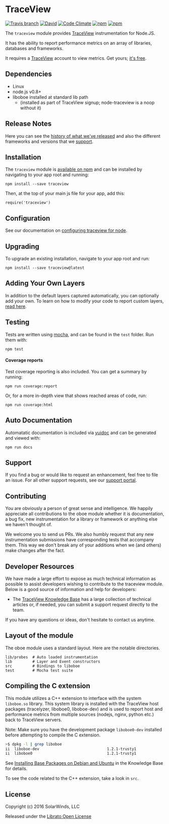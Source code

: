 # TraceView

[![Travis branch](https://img.shields.io/travis/tracelytics/node-traceview/master.svg?maxAge=2592000&style=flat-square)](https://travis-ci.org/tracelytics/node-traceview/)
[![David](https://img.shields.io/david/tracelytics/node-traceview.svg?maxAge=2592000&style=flat-square)](https://david-dm.org/tracelytics/node-traceview)
[![Code Climate](https://img.shields.io/codeclimate/github/kabisaict/flow.svg?maxAge=2592000&style=flat-square)](https://codeclimate.com/github/tracelytics/node-traceview/)
[![npm](https://img.shields.io/npm/dm/traceview.svg?maxAge=2592000&style=flat-square)](https://www.npmjs.com/package/traceview)
[![npm](https://img.shields.io/npm/v/traceview.svg?maxAge=2592000&style=flat-square)](https://www.npmjs.com/package/traceview)

The `traceview` module provides [TraceView](https://traceview.solarwinds.com/) instrumentation for Node.JS.

It has the ability to report performance metrics on an array of libraries,
databases and frameworks.

It requires a [TraceView](https://traceview.solarwinds.com/) account to
view metrics.  Get yours; [it's free](https://traceview.solarwinds.com/TraceView/Signup).

## Dependencies

- Linux
- node.js v0.8+
- liboboe installed at standard lib path
    - (installed as part of TraceView signup; node-traceview is a noop without it)

## Release Notes

Here you can see the [history of what we've released](http://docs.traceview.solarwinds.com/Instrumentation/traceview-nodejs-history.html) and also the different frameworks and versions that we [support](http://docs.traceview.solarwinds.com/Instrumentation/nodejs.html).

## Installation

The `traceview` module is [available on npm](http://npmjs.org/package/traceview) and can be installed by navigating to your app root and running:

```
npm install --save traceview
```

Then, at the top of your main js file for your app, add this:

```
require('traceview')
```

## Configuration

See our documentation on [configuring traceview for node](http://docs.traceview.solarwinds.com/Instrumentation/nodejs.html#configuring-instrumentation).

## Upgrading

To upgrade an existing installation, navigate to your app root and run:

```
npm install --save traceview@latest
```

## Adding Your Own Layers

In addition to the default layers captured automatically, you can optionally add your own. To learn on how to modify your code to report custom layers, [read here](http://docs.traceview.solarwinds.com/Instrumentation/nodejs.html#customizing-instrumentation).

## Testing

Tests are written using [mocha](http://npmjs.org/package/mocha), and can be
found in the `test` folder. Run them with:

```
npm test
```

#### Coverage reports

Test coverage reporting is also included. You can get a summary by running:

```
npm run coverage:report
```

Or, for a more in-depth view that shows reached areas of code, run:

```
npm run coverage:html
```

## Auto Documentation

Automatatic documentation is included via [yuidoc](http://yui.github.io/yuidoc/)
and can be generated and viewed with:

```
npm run docs
```

## Support

If you find a bug or would like to request an enhancement, feel free to file
an issue. For all other support requests, see our [support portal](https://tracelytics.freshdesk.com/).

## Contributing

You are obviously a person of great sense and intelligence. We happily
appreciate all contributions to the oboe module whether it is documentation,
a bug fix, new instrumentation for a library or framework or anything else
we haven't thought of.

We welcome you to send us PRs. We also humbly request that any new
instrumentation submissions have corresponding tests that accompany
them. This way we don't break any of your additions when we (and others)
make changes after the fact.

## Developer Resources

We have made a large effort to expose as much technical information
as possible to assist developers wishing to contribute to the traceview module.
Below is a good source of information and help for developers:

* The [TraceView Knowledge Base](http://docs.traceview.solarwinds.com/) has
a large collection of technical articles or, if needed, you can submit a
support request directly to the team.

If you have any questions or ideas, don't hesitate to contact us anytime.

## Layout of the module

The oboe module uses a standard layout.  Here are the notable directories.

```
lib/probes  # Auto loaded instrumentation
lib         # Layer and Event constructors
src         # Bindings to liboboe
test        # Mocha test suite
```

## Compiling the C extension

This module utilizes a C++ extension to interface with the system `liboboe.so`
library.  This system library is installed with the TraceView host packages
(tracelyzer, liboboe0, liboboe-dev) and is used to report host and performance
metrics from multiple sources (nodejs, nginx, python etc.) back to TraceView
servers.

Note: Make sure you have the development package `liboboe0-dev` installed
before attempting to compile the C extension.

```bash
>$ dpkg -l | grep liboboe
ii  liboboe-dev                              1.2.1-trusty1                       amd64        TraceView common library -- development files
ii  liboboe0                                 1.2.1-trusty1                       amd64        Traceview common library
```

See [Installing Base Packages on Debian and Ubuntu](http://docs.traceview.solarwinds.com/TraceView/install-instrumentation.html#debian-and-ubuntu)
in the Knowledge Base for details.

To see the code related to the C++ extension, take a look in `src`.

## License

Copyright (c) 2016 SolarWinds, LLC

Released under the [Librato Open License](http://docs.traceview.solarwinds.com/Instrumentation/librato-open-license.html)
